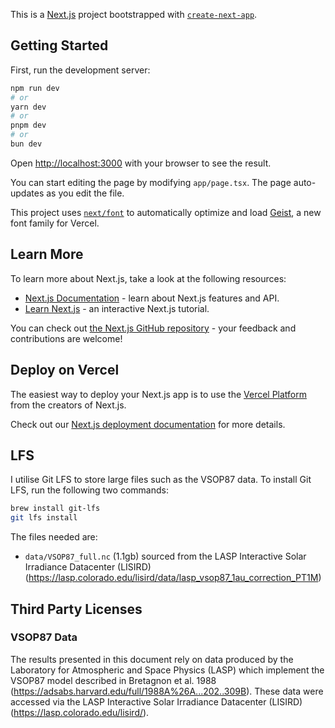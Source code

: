 This is a [Next.js](https://nextjs.org) project bootstrapped with [`create-next-app`](https://nextjs.org/docs/app/api-reference/cli/create-next-app).

## Getting Started

First, run the development server:

```bash
npm run dev
# or
yarn dev
# or
pnpm dev
# or
bun dev
```

Open [http://localhost:3000](http://localhost:3000) with your browser to see the result.

You can start editing the page by modifying `app/page.tsx`. The page auto-updates as you edit the file.

This project uses [`next/font`](https://nextjs.org/docs/app/building-your-application/optimizing/fonts) to automatically optimize and load [Geist](https://vercel.com/font), a new font family for Vercel.

## Learn More

To learn more about Next.js, take a look at the following resources:

- [Next.js Documentation](https://nextjs.org/docs) - learn about Next.js features and API.
- [Learn Next.js](https://nextjs.org/learn) - an interactive Next.js tutorial.

You can check out [the Next.js GitHub repository](https://github.com/vercel/next.js) - your feedback and contributions are welcome!

## Deploy on Vercel

The easiest way to deploy your Next.js app is to use the [Vercel Platform](https://vercel.com/new?utm_medium=default-template&filter=next.js&utm_source=create-next-app&utm_campaign=create-next-app-readme) from the creators of Next.js.

Check out our [Next.js deployment documentation](https://nextjs.org/docs/app/building-your-application/deploying) for more details.

## LFS

I utilise Git LFS to store large files such as the VSOP87 data. To install Git LFS, run the following two commands:

```bash
brew install git-lfs
git lfs install
```

The files needed are:
- `data/VSOP87_full.nc` (1.1gb) sourced from the LASP Interactive Solar Irradiance Datacenter (LISIRD) (https://lasp.colorado.edu/lisird/data/lasp_vsop87_1au_correction_PT1M)

## Third Party Licenses

### VSOP87 Data

The results presented in this document rely on data produced by the Laboratory for Atmospheric and Space Physics (LASP) which implement the VSOP87 model described in Bretagnon et al. 1988 (https://adsabs.harvard.edu/full/1988A%26A...202..309B). These data were accessed via the LASP Interactive Solar Irradiance Datacenter (LISIRD) (https://lasp.colorado.edu/lisird/).